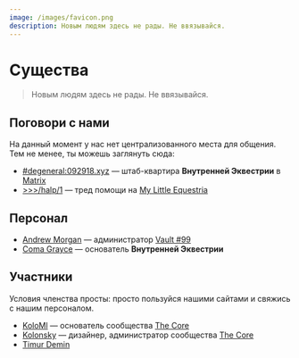 ```yaml
---
image: /images/favicon.png
description: Новым людям здесь не рады. Не ввязывайся.
---
```


# Существа

> Новым людям здесь не рады. Не ввязывайся.

## Поговори с нами

На данный момент у нас нет централизованного места для общения. Тем не менее, ты
можешь заглянуть сюда:

- [#degeneral:092918.xyz](https://matrix.to/#/#degeneral:092918.xyz) — штаб-квартира **Внутренней Эквестрии** в [Matrix](/ru/how/matrix.md)
- [>>>/halp/1](https://mle.party/halp/res/1.html) — тред помощи на [My Little Equestria](/ru/how/lynxchan.md)

## Персонал

- [Andrew Morgan](https://amorgan.xyz) — администратор [Vault #99](/ru/how/peertube.md)
- [Coma Grayce](/who/commagray.md) — основатель **Внутренней Эквестрии**

## Участники

Условия членства просты: просто пользуйся нашими сайтами и свяжись с нашим персоналом.

- [KoloMl](http://kolo.gq) — основатель сообщества [The Core](https://thecore.city)
- [Kolonsky](https://klnsk.ddns.net) — дизайнер, администратор сообщества [The Core](https://thecore.city)
- [Timur Demin](https://tdem.in)

